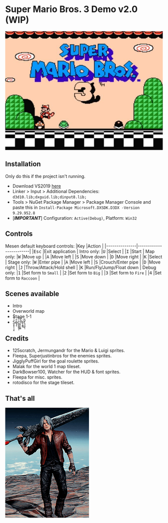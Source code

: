 # Super Mario Bros. 3 Demo v2.0 (WIP)

![Intro](Previews/preview_1.jpg)

## Installation
Only do this if the project isn't running.
+ Download VS2019 [here](https://visualstudio.microsoft.com/vs/)
+ Linker > Input > Additional Dependencies:
`d3d10.lib;dxguid.lib;dinput8.lib;`
+ Tools > NuGet Package Manager > Package Manager Console and paste this in
`Install-Package Microsoft.DXSDK.D3DX -Version 9.29.952.8`
+ [***IMPORTANT***] Configuration: `Active(Debug)`, Platform: `Win32`

## Controls
Mesen default keyboard controls:
|Key            |Action                  |
|---------------|------------------------|
|<kbd>Esc</kbd> |Exit application        |
Intro only:
|<kbd>U</kbd>   |Select                  |
|<kbd>I</kbd>   |Start                   |
Map only:
|<kbd>W</kbd>   |Move up                 |
|<kbd>A</kbd>   |Move left               |
|<kbd>S</kbd>   |Move down               |
|<kbd>D</kbd>   |Move right              |
|<kbd>K</kbd>   |Select                  |
Stage only:
|<kbd>W</kbd>   |Enter pipe              |
|<kbd>A</kbd>   |Move left               |
|<kbd>S</kbd>   |Crouch/Enter pipe       |
|<kbd>D</kbd>   |Move right              |
|<kbd>J</kbd>   |Throw/Attack/Hold shell |
|<kbd>K</kbd>   |Run/Fly/Jump/Float down |
Debug only:
|<kbd>1</kbd>   |Set form to `Small`     |
|<kbd>2</kbd>   |Set form to `Big`       |
|<kbd>3</kbd>   |Set form to `Fire`      |
|<kbd>4</kbd>   |Set form to `Raccoon`   |

## Scenes available
+ Intro
+ Overworld map
+ Stage 1-1
+ S̯̭̝̯̜͉̮̭ͦ̔̋ͥ̀ę̥̩ͫ̃c̺̖͇̼͚̞̩̍ͦ̆̐͘r̛͍̗̙̰̞̻͒̾̊e͎͚͇̚͟t̤̰͎̲̙̩͛̎̕

## Credits
+ 125scratch, Jermungandr for the Mario & Luigi sprites.
+ Fleepa, Superjustinbros for the enemies sprites.
+ JigglyPuffGirl for the goal roulette sprites.
+ Malak for the world 1 map tileset.
+ DarkBowser100, Watcher for the HUD & font sprites.
+ Fleepa for misc. sprites.
+ rotodisco for the stage tileset.

## That's all
![Adios](Previews/dante_adios.gif)